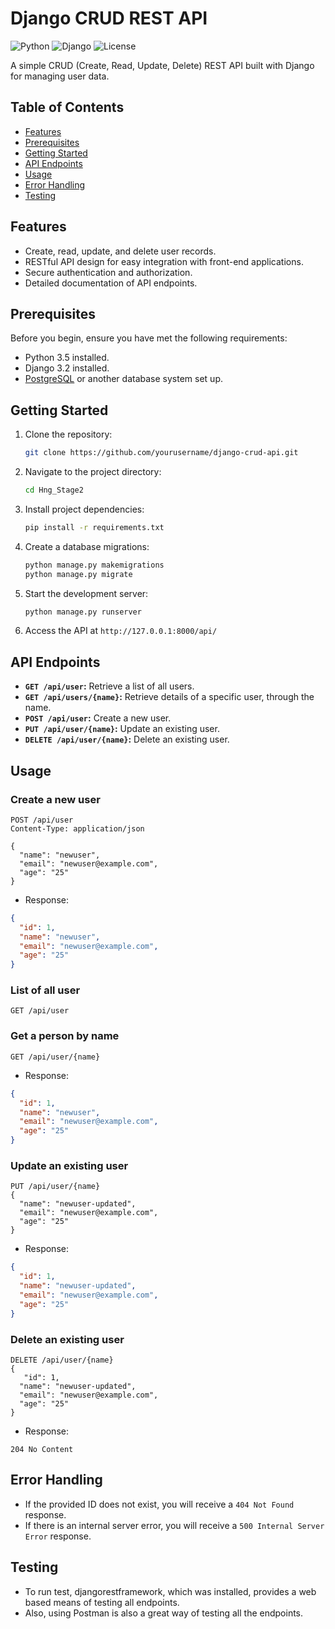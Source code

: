 # Django CRUD REST API

![Python](https://img.shields.io/badge/Python-3.5%20%7C%203.6%20%7C%203.7%20%7C%203.8-blue)
![Django](https://img.shields.io/badge/Django-3.2-green)
![License](https://img.shields.io/badge/License-MIT-yellow)

A simple CRUD (Create, Read, Update, Delete) REST API built with Django for managing user data.

## Table of Contents

- [Features](#features)
- [Prerequisites](#prerequisites)
- [Getting Started](#getting-started)
- [API Endpoints](#api-endpoints)
- [Usage](#usage)
- [Error Handling](#error-handling)
- [Testing](#testing)

## Features

- Create, read, update, and delete user records.
- RESTful API design for easy integration with front-end applications.
- Secure authentication and authorization.
- Detailed documentation of API endpoints.

## Prerequisites

Before you begin, ensure you have met the following requirements:

- Python 3.5 installed.
- Django 3.2 installed.
- [PostgreSQL](https://www.postgresql.org/) or another database system set up.

## Getting Started

1. Clone the repository:

   ```bash
   git clone https://github.com/yourusername/django-crud-api.git
   ```
2. Navigate to the project directory:
   ```bash
   cd Hng_Stage2
   ```
3. Install project dependencies:
   ```bash
   pip install -r requirements.txt
   ```
4. Create a database migrations:
   ```bash
   python manage.py makemigrations
   python manage.py migrate
   ```
5. Start the development server:
   ```bash
   python manage.py runserver
   ```
6. Access the API at `http://127.0.0.1:8000/api/`

## API Endpoints

- **`GET /api/user`:** Retrieve a list of all users.
- **`GET /api/users/{name}`:** Retrieve details of a specific user, through the name.
- **`POST /api/user`:** Create a new user.
- **`PUT /api/user/{name}`:** Update an existing user.
- **`DELETE /api/user/{name}`:** Delete an existing user.

## Usage

### Create a new user

```http
POST /api/user
Content-Type: application/json

{
  "name": "newuser",
  "email": "newuser@example.com",
  "age": "25"
}
```
- Response:
  
```json
{
  "id": 1,
  "name": "newuser",
  "email": "newuser@example.com",
  "age": "25"
}
```

### List of all user

```http
GET /api/user
```

### Get a person by name

```http
GET /api/user/{name}
```

- Response:
  
```json
{
  "id": 1,
  "name": "newuser",
  "email": "newuser@example.com",
  "age": "25"
}
```

### Update an existing user

```http
PUT /api/user/{name}
{
  "name": "newuser-updated",
  "email": "newuser@example.com",
  "age": "25"
}
```

- Response:
  
```json
{
  "id": 1,
  "name": "newuser-updated",
  "email": "newuser@example.com",
  "age": "25"
}
```

### Delete an existing user

```http
DELETE /api/user/{name}
{
   "id": 1,
  "name": "newuser-updated",
  "email": "newuser@example.com",
  "age": "25"
}
```

- Response:
  
```http
204 No Content
```


## Error Handling

- If the provided ID does not exist, you will receive a `404 Not Found` response.
- If there is an internal server error, you will receive a `500 Internal Server Error` response.

## Testing

- To run test, djangorestframework, which was installed, provides a web based means of testing all endpoints.
- Also, using Postman is also a great way of testing all the endpoints.





   

